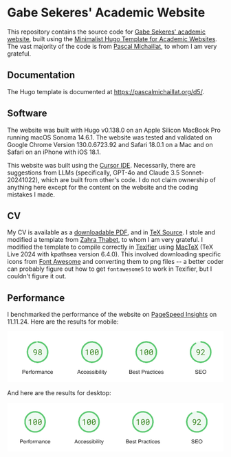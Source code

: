 # Gabe Sekeres' Academic Website

This repository contains the source code for [Gabe Sekeres' academic website](https://gabesekeres.com), built using the [Minimalist Hugo Template for Academic Websites](https://github.com/pmichaillat/hugo-website). The vast majority of the code is from [Pascal Michaillat](https://pascalmichaillat.org/), to whom I am very grateful. 

## Documentation

The Hugo template is documented at https://pascalmichaillat.org/d5/.

## Software

The website was built with Hugo v0.138.0 on an Apple Silicon MacBook Pro running macOS Sonoma 14.6.1. The website was tested and validated on Google Chrome Version 130.0.6723.92 and Safari 18.0.1 on a Mac and on Safari on an iPhone with iOS 18.1.

This website was built using the [Cursor IDE](https://www.cursor.com/). Necessarily, there are suggestions from LLMs (specifically, GPT-4o and Claude 3.5 Sonnet-20241022), which are built from other's code. I do not claim ownership of anything here except for the content on the website and the coding mistakes I made.

## CV

My CV is available as a [downloadable PDF](cv/gabe_sekeres_cv.pdf), and in [TeX Source](cv/gabe_sekeres_cv.tex). I stole and modified a template from [Zahra Thabet](https://zahrathabet.com/), to whom I am very grateful. I modified the template to compile correctly in [Texifier](https://www.texifier.com/) using [MacTeX](https://www.tug.org/mactex/) (TeX Live 2024 with kpathsea version 6.4.0). This involved downloading specific icons from [Font Awesome](https://fontawesome.com/) and converting them to png files -- a better coder can probably figure out how to get `fontawesome5` to work in Texifier, but I couldn't figure it out.


## Performance

I benchmarked the performance of the website on [PageSpeed Insights](https://pagespeed.web.dev/) on 11.11.24. Here are the results for mobile:

![PageSpeed Insights mobile performance score](static/pagespeed/pagespeed_mobile.png "Mobile performance score")

And here are the results for desktop:

![PageSpeed Insights desktop performance score](static/pagespeed/pagespeed_desktop.png "Desktop performance score")

